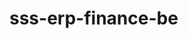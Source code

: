 # sss-erp-finance-be

<!-- Security scan triggered at 2025-09-02 00:40:59 -->

<!-- Security scan triggered at 2025-09-09 05:29:07 -->